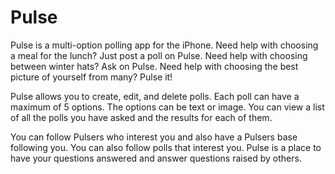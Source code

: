 # Pulse
Pulse is a multi-option polling app for the iPhone. Need help with choosing a meal for the lunch? Just post a poll on Pulse. Need help with choosing between winter hats? Ask on Pulse. Need help with choosing the best picture of yourself from many? Pulse it!

Pulse allows you to create, edit, and delete polls. Each poll can have a maximum of 5 options. The options can be text or image. You can view a list of all the polls you have asked and the results for each of them.

You can follow Pulsers who interest you and also have a Pulsers base following you. You can also follow polls that interest you. Pulse is a place to have your questions answered and answer questions raised by others.
